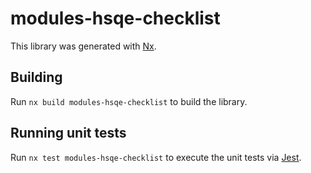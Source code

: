 # modules-hsqe-checklist

This library was generated with [Nx](https://nx.dev).

## Building

Run `nx build modules-hsqe-checklist` to build the library.

## Running unit tests

Run `nx test modules-hsqe-checklist` to execute the unit tests via [Jest](https://jestjs.io).

